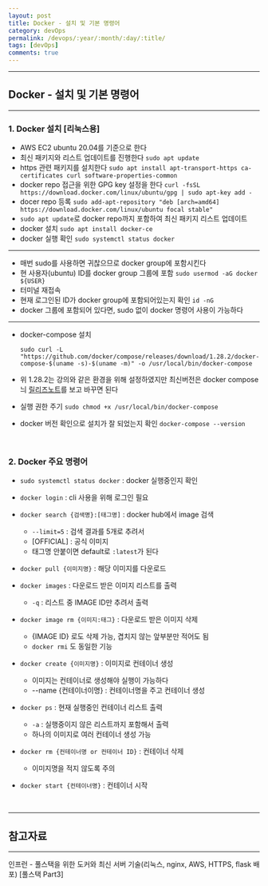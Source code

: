 ```yaml
---
layout: post
title: Docker - 설치 및 기본 명령어
category: devOps
permalink: /devops/:year/:month/:day/:title/
tags: [devOps]
comments: true
---
```


---

## Docker - 설치 및 기본 명령어

---

### 1. Docker 설치 [리눅스용]

- AWS EC2 ubuntu 20.04를 기준으로 한다
- 최신 패키지와 리스트 업데이트를 진행한다
  `sudo apt update`
- https 관련 패키지를 설치한다
  `sudo apt install apt-transport-https ca-certificates curl software-properties-common`
- docker repo 접근을 위한 GPG key 설정을 한다
  `curl -fsSL https://download.docker.com/linux/ubuntu/gpg | sudo apt-key add -`
- docer repo 등록
  `sudo add-apt-repository "deb [arch=amd64] https://download.docker.com/linux/ubuntu focal stable"`
- `sudo apt update`로 docker repo까지 포함하여 최신 패키지 리스트 업데이트
- docker 설치
  `sudo apt install docker-ce`
- docker 실행 확인
  `sudo systemctl status docker`

---

- 매번 sudo를 사용하면 귀찮으므로 docker group에 포함시킨다
- 현 사용자(ubuntu) ID를 docker group 그룹에 포함
  `sudo usermod -aG docker ${USER}`
- 터미널 재접속
- 현재 로그인된 ID가 docker group에 포함되어있는지 확인
  `id -nG`
- docker 그룹에 포함되어 있다면, sudo 없이 docker 명령어 사용이 가능하다

---

- docker-compose 설치

  `sudo curl -L "https://github.com/docker/compose/releases/download/1.28.2/docker-compose-$(uname -s)-$(uname -m)" -o /usr/local/bin/docker-compose`

- 위 1.28.2는 강의와 같은 환경을 위해 설정하였지만 최신버전은 docker compose늬 [릴리즈노트](https://github.com/docker/compose/releases)를 보고 바꾸면 된다

- 실행 권한 주기
  `sudo chmod +x /usr/local/bin/docker-compose`

- docker 버전 확인으로 설치가 잘 되었는지 확인
  `docker-compose --version`

<br>

### 2. Docker 주요 명령어

- `sudo systemctl status docker` : docker 실행중인지 확인

- `docker login` : cli 사용을 위해 로그인 필요
- `docker search {검색명}:[태그명]` : docker hub에서 image 검색
  - `--limit=5` : 검색 결과를 5개로 추려서
  - [OFFICIAL] : 공식 이미지
  - 태그명 안붙이면 default로 `:latest`가 된다
- `docker pull {이미지명}` : 해당 이미지를 다운로드
- `docker images` : 다운로드 받은 이미지 리스트를 출력
  - `-q` : 리스트 중 IMAGE ID만 추려서 출력
- `docker image rm {이미지:태그}` : 다운로드 받은 이미지 삭제
  - {IMAGE ID} 로도 삭제 가능, 겹치지 않는 앞부분만 적어도 됨
  - `docker rmi` 도 동일한 기능
- `docker create {이미지명}` : 이미지로 컨테이너 생성
  - 이미지는 컨테이너로 생성해야 실행이 가능하다
  - --name {컨테이너이명} : 컨테이너명을 주고 컨테이너 생성
- `docker ps` : 현재 실행중인 컨테이너 리스트 출력
  - `-a` : 실행중이지 않은 리스트까지 포함해서 출력
  - 하나의 이미지로 여러 컨테이너 생성 가능
- `docker rm {컨테이너명 or 컨테이너 ID}` : 컨테이너 삭제
  - 이미지명을 적지 않도록 주의
- `docker start {컨테이너명}` : 컨테이너 시작

<br>

---

## 참고자료

---

인프런 - 풀스택을 위한 도커와 최신 서버 기술(리눅스, nginx, AWS, HTTPS, flask 배포) [풀스택 Part3]
